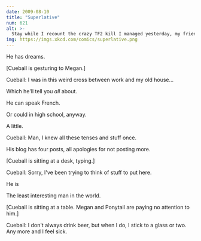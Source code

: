 ```yaml
---
date: 2009-08-10
title: "Superlative"
num: 621
alt: >-
  Stay while I recount the crazy TF2 kill I managed yesterday, my friends.
img: https://imgs.xkcd.com/comics/superlative.png
---
```

He has dreams.

[Cueball is gesturing to Megan.]

Cueball: I was in this weird cross between work and my old house...

Which he'll tell you *all* about.

He can speak French.

Or could in high school, anyway.

A little.

Cueball: Man, I knew all these tenses and stuff once.

His blog has four posts, all apologies for not posting more.

[Cueball is sitting at a desk, typing.]

Cueball: Sorry, I've been trying to think of stuff to put here.

He is

The least interesting man in the world.

[Cueball is sitting at a table. Megan and Ponytail are paying no attention to him.]

Cueball: I don't always drink beer, but when I do, I stick to a glass or two. Any more and I feel sick.